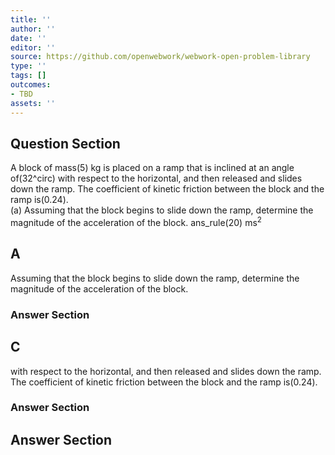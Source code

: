 ```yaml
---
title: ''
author: ''
date: ''
editor: ''
source: https://github.com/openwebwork/webwork-open-problem-library
type: ''
tags: []
outcomes:
- TBD
assets: ''
---
```


## Question Section 

 
A block of mass(5) kg is placed on a ramp that is inclined at an angle of(32^circ) with respect to the horizontal, and then released and slides down the ramp. The coefficient of kinetic friction between the block and the ramp is(0.24).  
(a) Assuming that the block begins to slide down the ramp, determine the magnitude of the acceleration of the block. 
 ans_rule(20) ms<sup>2<sup>
## A
Assuming that the block begins to slide down the ramp, determine the magnitude of the acceleration of the block. 
### Answer Section
## C
with respect to the horizontal, and then released and slides down the ramp. The coefficient of kinetic friction between the block and the ramp is(0.24).  
### Answer Section


## Answer Section

